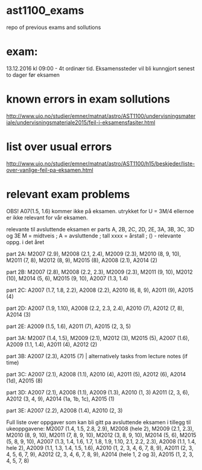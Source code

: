 # ast1100_exams
repo of previous exams and sollutions

# exam:
13.12.2016 kl 09:00 - 4t ordinær tid. 
Eksamenssteder vil bli kunngjort senest to dager før eksamen

# known errors in exam sollutions 
http://www.uio.no/studier/emner/matnat/astro/AST1100/undervisningsmateriale/undervisningsmateriale2015/feil-i-eksamensfasiter.html

# list over usual errors 
http://www.uio.no/studier/emner/matnat/astro/AST1100/h15/beskjeder/liste-over-vanlige-feil-pa-eksamen.html


# relevant exam problems

OBS! A07(1.5, 1.6) kommer ikke på eksamen. utrykket for U = 3M/4 ellernoe er ikke relevant for vår eksamen.

relevante til avsluttende eksamen er parts A, 2B, 2C, 2D, 2E, 3A, 3B, 3C, 3D og 3E
M = midtveis ; A = avsluttende ; tall xxxx = årstall ; () - relevante oppg. i det året

part 2A:
M2007 (2.9),  M2008 (2.1,  2.4),  M2009 (2.3),  M2010 (8,  9,
10), M2011 (7, 8), M2012 (8, 9), M2015 (8), A2008 (2.1), A2014 (2)

part 2B:
M2007 (2.8), M2008 (2.2, 2.3), M2009 (2.3), M2011 (9, 10),
M2012 (10), M2014 (5, 6), M2015 (9, 10), A2007 (1.3, 1.4)

part 2C:
A2007 (1.7, 1.8, 2.2), A2008 (2.2), A2010 (6, 8, 9), A2011
(9), A2015 (4)

part 2D:
A2007 (1.9, 1.10), A2008 (2.2, 2.3, 2.4), A2010 (7), A2012
(7, 8), A2014 (3)

part 2E:
A2009 (1.5, 1.6), A2011 (7), A2015 (2, 3, 5)

part 3A:
M2007 (1.4, 1.5), M2009 (2.1), M2012 (3), M2015 (5), A2007
(1.6), A2009 (1.1, 1.4), A2011 (4), A2012 (2)

part 3B:
A2007 (2.3), A2015 (7) | alternatively tasks from lecture notes (if time) 

part 3C:
A2007 (2.1), A2008 (1.1), A2010 (4), A2011 (5), A2012 (6),
A2014 (1d), A2015 (8)

part 3D:
A2007 (2.1), A2008 (1.1), A2009 (1.3), A2010 (1, 3) A2011
(2, 3, 6), A2012 (3, 4, 9), A2014 (1a, 1b, 1c), A2015 (1)

part 3E:
A2007 (2.2), A2008 (1.4), A2010 (2, 3)

Full liste over oppgaver som kan bli gitt pa avsluttende eksamen
i  tillegg  til  ukeoppgavene:
M2007  (1.4,  1.5,  2.8,  2.9),  M2008  (hele  2),
M2009 (2.1, 2.3), M2010 (8, 9, 10), M2011 (7, 8, 9, 10), M2012 (3, 8, 9, 10),
M2014 (5, 6), M2015 (5, 8, 9, 10), A2007 (1.3, 1.4, 1.6, 1.7, 1.8, 1.9, 1.10,
2.1, 2.2, 2.3), A2008 (1.1, 1.4, hele 2), A2009 (1.1, 1.3, 1.4, 1.5, 1.6), A2010
(1, 2, 3, 4, 6, 7, 8, 9), A2011 (2, 3, 4, 5, 6, 7, 9), A2012 (2, 3, 4, 6, 7, 8, 9),
A2014 (hele 1, 2 og 3), A2015 (1, 2, 3, 4, 5, 7, 8)
